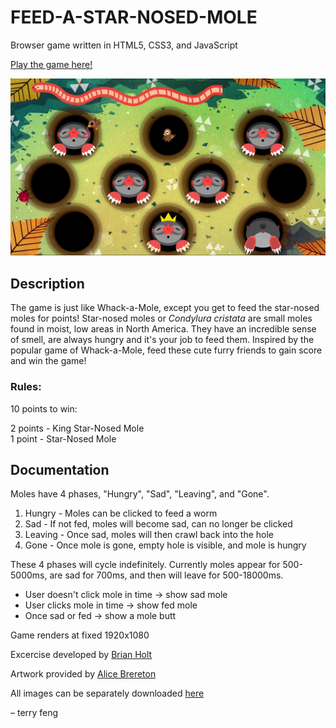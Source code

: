# FEED-A-STAR-NOSED-MOLE
Browser game written in HTML5, CSS3, and JavaScript

[Play the game here!](https://terryzfeng.github.io/feed-a-star-mole)

![Demo of Game](./images/Preview.jpg)

## Description
The game is just like Whack-a-Mole, except you get to feed the star-nosed moles for points! 
Star-nosed moles or <em>Condylura cristata</em> are small moles found in moist, low areas in North America. They have an incredible sense of smell, are always hungry and it's your job to feed them. 
Inspired by the popular game of Whack-a-Mole, feed these cute furry friends to gain score and win the game!

### Rules:
10 points to win:

2 points - King Star-Nosed Mole<br>
1 point - Star-Nosed Mole

## Documentation
Moles have 4 phases, "Hungry", "Sad", "Leaving", and "Gone".

1. Hungry - Moles can be clicked to feed a worm
2. Sad - If not fed, moles will become sad, can no longer be clicked
3. Leaving - Once sad, moles will then crawl back into the hole
4. Gone - Once mole is gone, empty hole is visible, and mole is hungry

These 4 phases will cycle indefinitely. Currently moles appear for 500-5000ms, are sad for 700ms, and then will leave for 500-18000ms.

- User doesn't click mole in time -> show sad mole
- User clicks mole in time -> show fed mole
- Once sad or fed -> show a mole butt

Game renders at fixed 1920x1080

Excercise developed by [Brian Holt](https://frontendmasters.com/teachers/brian-holt/)

Artwork provided by [Alice Brereton](https://www.pickledalice.com/)

All images can be separately downloaded [here](https://frontendmasters.github.io/bootcamp/mole.zip)


&ndash; terry feng
